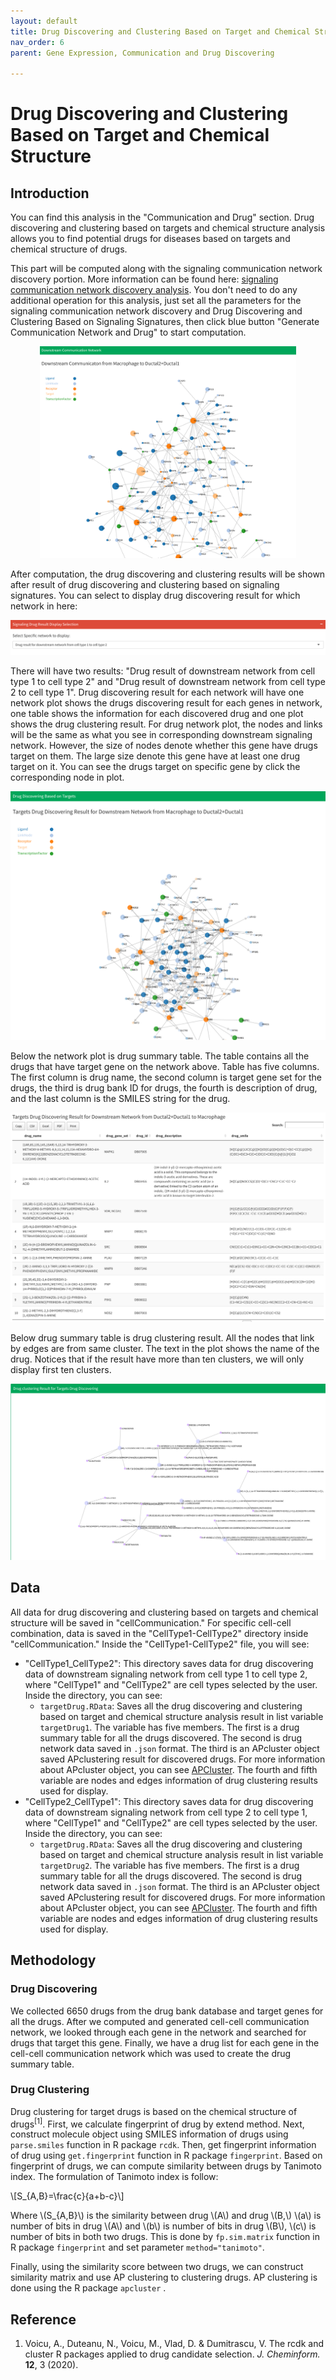 ```yaml
---
layout: default
title: Drug Discovering and Clustering Based on Target and Chemical Structure
nav_order: 6
parent: Gene Expression, Communication and Drug Discovering

---
```


# Drug Discovering and Clustering Based on Target and Chemical Structure

## Introduction

You can find this analysis in the "Communication and Drug" section. Drug discovering and clustering based on targets and chemical structure analysis allows you to find potential drugs for diseases based on targets and chemical structure of drugs.

This part will be computed along with the signaling communication network discovery portion. More information can be found here: [signaling communication network discovery analysis](/cell-cellCommunication.md). You don't need to do any additional operation for this analysis, just set all the parameters for the signaling communication network discovery and Drug Discovering and Clustering Based on Signaling Signatures, then click blue button  "Generate Communication Network and Drug" to start computation.

<p align="center"><img src="pic/downstreamNetwork.png" alt="downstreamNetwork" style="zoom:40%;" /></p>

After computation, the drug discovering and clustering results will be shown after result of drug discovering and clustering based on signaling signatures. You can select to display drug discovering result for which network in here:

<img src="pic/drugSelect.png" alt="drugSelect" style="zoom:50%;" />

There will have two results: "Drug result of downstream network from cell type 1 to cell type 2" and "Drug result of downstream network from cell type 2 to cell type 1". Drug discovering result for each network will have one network plot shows the drugs discovering result for each genes in network, one table shows the information for each discovered drug and one plot shows the drug clustering result. For drug network plot, the nodes and links will be the same as what you see in corresponding downstream signaling network. However, the size of nodes denote whether this gene have drugs target on them. The large size denote this gene have at least one drug target on it. You can see the drugs target on specific gene by click the corresponding node in plot.

<p align="center"><img src="pic/targetDrugNetwork.png" alt="targetDrugNetwork" style="zoom:67%;" /></p>

Below the network plot is drug summary table. The table contains all the drugs that have target gene on the network above. Table has five columns. The first column is drug name, the second column is target gene set for the drugs, the third is drug bank ID for drugs, the fourth is description of drug, and the last column is the SMILES string for the drug.

<p align="center"><img src="pic/targetDrugTable.png" alt="targetDrugTable" style="zoom:50%;" /></p>

Below drug summary table is drug clustering result.  All the nodes that link by edges are from same cluster. The text in the plot shows the name of the drug. Notices that if the result have more than ten clusters, we will only display first ten clusters. 

<img src="pic/targetDrugClustering.png" alt="targetDrugClustering" style="zoom:50%;" />

## Data

All data for drug discovering and clustering based on targets and chemical structure will be saved in "cellCommunication." For specific cell-cell combination, data is saved in the "CellType1-CellType2" directory inside "cellCommunication." Inside the "CellType1-CellType2" file, you will see:

* "CellType1_CellType2": This directory saves data for drug discovering data of downstream signaling network from cell type 1 to cell type 2, where "CellType1" and  "CellType2" are cell types selected by the user. Inside the directory,  you can see:
  * `targetDrug.RData`: Saves all the drug discovering and clustering based on target and chemical structure analysis result in list variable `targetDrug1`. The variable has five members. The first is a drug summary table for all the drugs discovered. The second is drug network data saved in `.json` format. The third is an APcluster object saved APclustering result for discovered drugs. For more information about APcluster object, you can see [APCluster](https://cran.r-project.org/web/packages/apcluster/vignettes/apcluster.pdf). The fourth and fifth variable are nodes and edges information of drug clustering results used for display.
* "CellType2_CellType1": This directory saves data for drug discovering data of downstream signaling network from cell type 2 to cell type 1, where "CellType1" and  "CellType2" are cell types selected by the user. Inside the directory,  you can see:
  * `targetDrug.RData`: Saves all the drug discovering and clustering based on target and chemical structure analysis result in list variable `targetDrug2`. The variable has five members. The first is a drug summary table for all the drugs discovered. The second is drug network data saved in `.json` format. The third is an APcluster object saved APclustering result for discovered drugs. For more information about APcluster object, you can see [APCluster](https://cran.r-project.org/web/packages/apcluster/vignettes/apcluster.pdf). The fourth and fifth variable are nodes and edges information of drug clustering results used for display.

## Methodology

### Drug Discovering

 We collected 6650 drugs from the drug bank database and target genes for all the drugs. After we computed and generated cell-cell communication network, we looked through each gene in the network and searched for drugs that target this gene. Finally, we have a drug list for each gene in the cell-cell communication network which was used to create the drug summary table.

### Drug Clustering

Drug clustering for target drugs is based on the chemical structure of drugs<sup>[1]</sup>. First, we calculate fingerprint of drug by extend method. Next, construct molecule object using SMILES information of drugs using `parse.smiles` function in R package `rcdk`. Then, get fingerprint information of drug using `get.fingerprint` function in R package `fingerprint`.  Based on fingerprint of drugs, we can compute similarity between drugs by Tanimoto index. The formulation of Tanimoto index is follow:

\\[S_{A,B}=\frac{c}{a+b-c}\\]

Where \\(S_{A,B}\\) is the similarity between drug \\(A​\\) and drug \\(B​,\\) \\(a​\\) is number of bits in drug \\(A\\)​ and \\(b\\) is number of bits in drug \\(B\\)​, \\(c\\) is number of bits in both two drugs. This is done by `fp.sim.matrix` function in R package `fingerprint` and set parameter `method="tanimoto"`.

Finally, using the similarity score between two drugs, we can construct similarity matrix and use AP clustering to clustering drugs. AP clustering is done using the R package `apcluster` .

## Reference

1. Voicu, A., Duteanu, N., Voicu, M., Vlad, D. & Dumitrascu, V. The rcdk and cluster R packages applied to drug candidate selection. *J. Cheminform.* **12**, 3 (2020).

